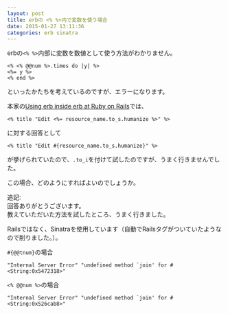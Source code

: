 ```yaml
---
layout: post
title: erbの <% %>内で変数を使う場合
date: 2015-01-27 13:11:36
categories: erb sinatra
---
```

<p>erbの<code>&lt;% %&gt;</code>内部に変数を数値として使う方法がわかりません。</p>

<pre><code>&lt;% &lt;% @@num %&gt;.times do |y| %&gt;
&lt;%= y %&gt;
&lt;% end %&gt;
</code></pre>

<p>といったかたちを考えているのですが、エラーになります。</p>

<p>本家の<a href="https://stackoverflow.com/questions/16342828/using-erb-inside-erb-at-ruby-on-rails">Using erb inside erb at Ruby on Rails</a>では、</p>

<pre><code>&lt;% title "Edit &lt;%= resource_name.to_s.humanize %&gt;" %&gt;
</code></pre>

<p>に対する回答として</p>

<pre><code>&lt;% title "Edit #{resource_name.to_s.humanize}" %&gt;
</code></pre>

<p>が挙げられていたので、<code>.to_i</code>を付けて試したのですが、うまく行きませんでした。</p>

<p>この場合、どのようにすればよいのでしょうか。</p>

<p>追記:<br>
回答ありがとうございます。<br>
教えていただいた方法を試したところ、うまく行きました。</p>

<p>Railsではなく、Sinatraを使用しています（自動でRailsタグがついていたようなので削りました。）。</p>

<p><code>#{@@tnum}</code>の場合</p>

<pre><code>"Internal Server Error" "undefined method `join' for #&lt;String:0x5472318&gt;"
</code></pre>

<p><code>&lt;% @@num %&gt;</code>の場合</p>

<pre><code>"Internal Server Error" "undefined method `join' for #&lt;String:0x526cab8&gt;"
</code></pre>

